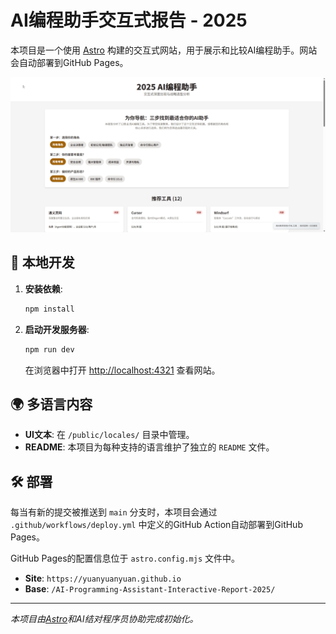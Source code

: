 # AI编程助手交互式报告 - 2025

本项目是一个使用 [Astro](https://astro.build/) 构建的交互式网站，用于展示和比较AI编程助手。网站会自动部署到GitHub Pages。

![demo](.\demo参考\demo-video.gif)

## 🚀 本地开发

1.  **安装依赖**:
    ```bash
    npm install
    ```

2.  **启动开发服务器**:
    ```bash
    npm run dev
    ```
    在浏览器中打开 [http://localhost:4321](http://localhost:4321) 查看网站。

## 🌍 多语言内容

-   **UI文本**: 在 `/public/locales/` 目录中管理。
-   **README**: 本项目为每种支持的语言维护了独立的 `README` 文件。

## 🛠️ 部署

每当有新的提交被推送到 `main` 分支时，本项目会通过 `.github/workflows/deploy.yml` 中定义的GitHub Action自动部署到GitHub Pages。

GitHub Pages的配置信息位于 `astro.config.mjs` 文件中。

-   **Site**: `https://yuanyuanyuan.github.io`
-   **Base**: `/AI-Programming-Assistant-Interactive-Report-2025/`

---
*本项目由[Astro](https://astro.build/)和AI结对程序员协助完成初始化。* 